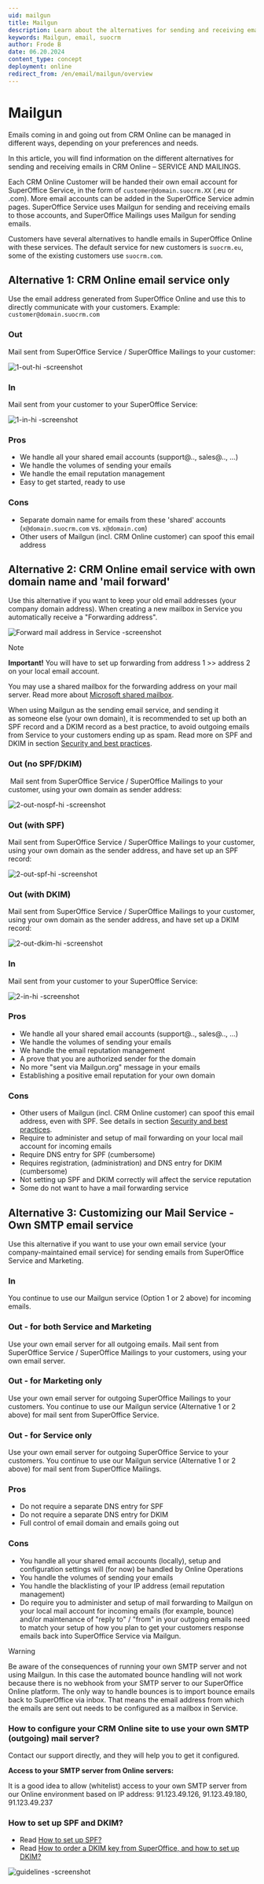 ```yaml
---
uid: mailgun
title: Mailgun
description: Learn about the alternatives for sending and receiving emails in SuperOffice and how to configure them.
keywords: Mailgun, email, suocrm
author: Frode B
date: 06.20.2024
content_type: concept
deployment: online
redirect_from: /en/email/mailgun/overview
---
```


# Mailgun

Emails coming in and going out from CRM Online can be managed in different ways, depending on your preferences and needs.

In this article, you will find information on the different alternatives for sending and receiving emails in CRM Online – SERVICE AND MAILINGS.

Each CRM Online Customer will be handed their own email account for SuperOffice Service, in the form of `customer@domain.suocrm.XX` (.eu or .com). More email accounts can be added in the SuperOffice Service admin pages. SuperOffice Service uses Mailgun for sending and receiving emails to those accounts, and SuperOffice Mailings uses Mailgun for sending emails.

Customers have several alternatives to handle emails in SuperOffice Online with these services. The default service for new customers is `suocrm.eu`, some of the existing customers use `suocrm.com`.

## Alternative 1: CRM Online email service only

Use the email address generated from SuperOffice Online and use this to directly communicate with your customers. Example: `customer@domain.suocrm.com`

### Out

Mail sent from SuperOffice Service / SuperOffice Mailings to your customer:

![1-out-hi -screenshot][img1]

### In

Mail sent from your customer to your SuperOffice Service:

![1-in-hi -screenshot][img2]

### Pros

* We handle all your shared email accounts (support@.., sales@.., …)
* We handle the volumes of sending your emails
* We handle the email reputation management
* Easy to get started, ready to use

### Cons

* Separate domain name for emails from these 'shared' accounts (`x@domain.suocrm.com` vs. `x@domain.com`)
* Other users of Mailgun (incl. CRM Online customer) can spoof this email address

## Alternative 2: CRM Online email service with own domain name and 'mail forward'

Use this alternative if you want to keep your old email addresses (your company domain address).
When creating a new mailbox in Service you automatically receive a "Forwarding address".

![Forward mail address in Service -screenshot][img3]

> [!NOTE]
> **Important!** You will have to set up forwarding from address 1 >> address 2 on your local email account.
>
> You may use a shared mailbox for the forwarding address on your mail server. Read more about [Microsoft shared mailbox][4].

When using Mailgun as the sending email service, and sending it as someone else (your own domain), it is recommended to set up both an SPF record and a DKIM record as a best practice, to avoid outgoing emails from Service to your customers ending up as spam. Read more on SPF and DKIM in section [Security and best practices][3].

### Out (no SPF/DKIM)

 Mail sent from SuperOffice Service / SuperOffice Mailings to your customer, using your own domain as sender address:

![2-out-nospf-hi -screenshot][img4]

### Out (with SPF)

Mail sent from SuperOffice Service / SuperOffice Mailings to your customer, using your own domain as the sender address, and have set up an SPF record:

![2-out-spf-hi -screenshot][img5]

### Out (with DKIM)

Mail sent from SuperOffice Service / SuperOffice Mailings to your customer, using your own domain as the sender address, and have set up a DKIM record:

![2-out-dkim-hi -screenshot][img6]

### In

Mail sent from your customer to your SuperOffice Service:

![2-in-hi -screenshot][img7]

### Pros

* We handle all your shared email accounts (support@.., sales@.., …)
* We handle the volumes of sending your emails
* We handle the email reputation management
* A prove that you are authorized sender for the domain
* No more "sent via Mailgun.org" message in your emails
* Establishing a positive email reputation for your own domain

### Cons

* Other users of Mailgun (incl. CRM Online customer) can spoof this email address, even with SPF. See details in section [Security and best practices][3].
* Require to administer and setup of mail forwarding on your local mail account for incoming emails
* Require DNS entry for SPF (cumbersome)
* Requires registration, (administration) and DNS entry for DKIM (cumbersome)
* Not setting up SPF and DKIM correctly will affect the service reputation
* Some do not want to have a mail forwarding service

## Alternative 3: Customizing our Mail Service -  Own SMTP email service

Use this alternative if you want to use your own email service (your company-maintained email service) for sending emails from SuperOffice Service and Marketing.

### In

You continue to use our Mailgun service (Option 1 or 2 above) for incoming emails.

### Out - for both Service and Marketing

Use your own email server for all outgoing emails. Mail sent from SuperOffice Service / SuperOffice Mailings to your customers, using your own email server.

### Out - for Marketing only

Use your own email server for outgoing SuperOffice Mailings to your customers. You continue to use our Mailgun service (Alternative 1 or 2 above) for mail sent from SuperOffice Service.

### Out - for Service only

Use your own email server for outgoing SuperOffice Service to your customers. You continue to use our Mailgun service (Alternative 1 or 2 above) for mail sent from SuperOffice Mailings.

### Pros

* Do not require a separate DNS entry for SPF
* Do not require a separate DNS entry for DKIM
* Full control of email domain and emails going out

### Cons

* You handle all your shared email accounts (locally), setup and configuration settings will (for now) be handled by Online Operations
* You handle the volumes of sending your emails
* You handle the blacklisting of your IP address (email reputation management)
* Do require you to administer and setup of mail forwarding to Mailgun on your local mail account for incoming emails (for example, bounce) and/or maintenance of "reply to" / "from" in your outgoing emails need to match your setup of how you plan to get your customers response emails back into SuperOffice Service via Mailgun.

> [!WARNING]
> Be aware of the consequences of running your own SMTP server and not using Mailgun. In this case the automated bounce handling will not work because there is no webhook from your SMTP server to our SuperOffice Online platform. The only way to handle bounces is to import bounce emails back to SuperOffice via inbox. That means the email address from which the emails are sent out needs to be configured as a mailbox in Service.

### How to configure your CRM Online site to use your own SMTP (outgoing) mail server?

Contact our support directly, and they will help you to get it configured.

**Access to your SMTP server from Online servers:**

It is a good idea to allow (whitelist) access to your own SMTP server from our Online environment based on IP address: 91.123.49.126, 91.123.49.180, 91.123.49.237

### How to set up SPF and DKIM?

* Read [How to set up SPF?][1]
* Read [How to order a DKIM key from SuperOffice, and how to set up DKIM?][2]

![guidelines -screenshot][img8]

<!-- Referenced links -->
[1]: spf/set-up.md
[2]: dkim/order-key.md
[3]: security.md
[4]: https://learn.microsoft.com/en-us/microsoft-365/admin/email/about-shared-mailboxes?view=o365-worldwide

<!-- Referenced images -->
[img1]: media/1-out-hi.gif
[img2]: media/1-in-hi.gif
[img3]: media/forwardservice.png
[img4]: media/2-out-nospf-hi.gif
[img5]: media/2-out-spf-hi.gif
[img6]: media/2-out-dkim-hi.gif
[img7]: media/2-in-hi.gif
[img8]: media/guidelines.png
